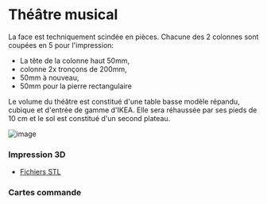 # Théâtre musical

La face est techniquement scindée en pièces.
Chacune des 2 colonnes sont coupées en 5 pour l'impression:
 * La tête de la colonne haut 50mm,
 * colonne 2x tronçons de 200mm,
 * 50mm à nouveau,
 * 50mm pour la pierre rectangulaire

Le volume du théâtre est constitué d'une table basse modèle répandu, cubique et d'entrée de gamme d'IKEA. Elle sera réhaussée par ses pieds de 10 cm et le sol est constitué d'un second plateau.

![image](https://github.com/La-Bricole-numerique-Avrille/Theatre-musical/assets/938089/9f52a9e5-143b-4a28-bd05-06afc4117977)

### Impression 3D

 * [Fichiers STL](https://github.com/La-Bricole-numerique-Avrille/Theatre-musical/blob/main/stl/README.md)

### Cartes commande
